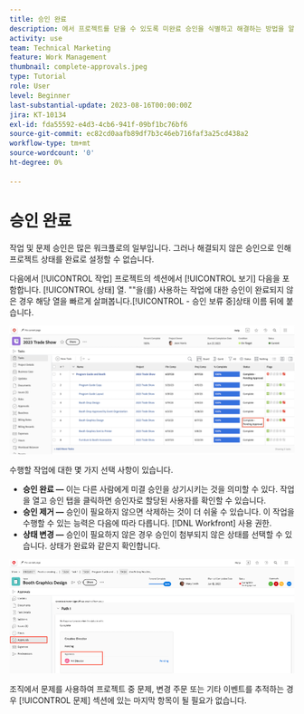 ```yaml
---
title: 승인 완료
description: 에서 프로젝트를 닫을 수 있도록 미완료 승인을 식별하고 해결하는 방법을 알아봅니다. [!DNL  Workfront].
activity: use
team: Technical Marketing
feature: Work Management
thumbnail: complete-approvals.jpeg
type: Tutorial
role: User
level: Beginner
last-substantial-update: 2023-08-16T00:00:00Z
jira: KT-10134
exl-id: fda55592-e4d3-4cb6-941f-09bf1bc76bf6
source-git-commit: ec82cd0aafb89df7b3c46eb716faf3a25cd438a2
workflow-type: tm+mt
source-wordcount: '0'
ht-degree: 0%

---
```


# 승인 완료

작업 및 문제 승인은 많은 워크플로의 일부입니다. 그러나 해결되지 않은 승인으로 인해 프로젝트 상태를 완료로 설정할 수 없습니다.

다음에서 [!UICONTROL 작업] 프로젝트의 섹션에서 [!UICONTROL 보기] 다음을 포함합니다. [!UICONTROL 상태] 열. &quot;&quot;을(를) 사용하는 작업에 대한 승인이 완료되지 않은 경우 해당 열을 빠르게 살펴봅니다.[!UICONTROL - 승인 보류 중]상태 이름 뒤에 붙습니다.

![미완료 승인을 표시하는 프로젝트](assets/approval-pending.png)

수행할 작업에 대한 몇 가지 선택 사항이 있습니다.

* **승인 완료 —** 이는 다른 사람에게 미결 승인을 상기시키는 것을 의미할 수 있다. 작업을 열고 승인 탭을 클릭하면 승인자로 할당된 사용자를 확인할 수 있습니다.
* **승인 제거 —** 승인이 필요하지 않으면 삭제하는 것이 더 쉬울 수 있습니다. 이 작업을 수행할 수 있는 능력은 다음에 따라 다릅니다. [!DNL Workfront] 사용 권한.
* **상태 변경 —** 승인이 필요하지 않은 경우 승인이 첨부되지 않은 상태를 선택할 수 있습니다. 상태가 완료와 같은지 확인합니다.

![작업 승인자를 표시하는 프로젝트](assets/task-approvers.png)

조직에서 문제를 사용하여 프로젝트 중 문제, 변경 주문 또는 기타 이벤트를 추적하는 경우 [!UICONTROL 문제] 섹션에 있는 마지막 항목이 될 필요가 없습니다.
